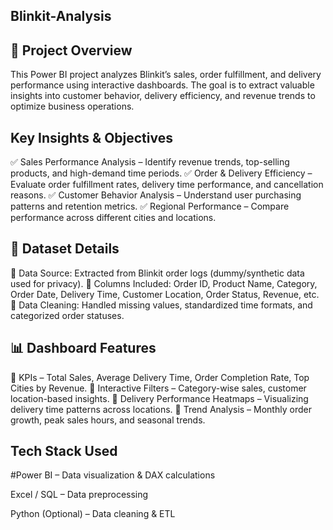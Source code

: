 ## Blinkit-Analysis
## 🚀 Project Overview 
This Power BI project analyzes Blinkit’s sales, order fulfillment, and delivery performance using interactive dashboards. The goal is to extract valuable insights into customer behavior, delivery efficiency, and revenue trends to optimize business operations.
## Key Insights & Objectives
✅ Sales Performance Analysis – Identify revenue trends, top-selling products, and high-demand time periods.
✅ Order & Delivery Efficiency – Evaluate order fulfillment rates, delivery time performance, and cancellation reasons.
✅ Customer Behavior Analysis – Understand user purchasing patterns and retention metrics.
✅ Regional Performance – Compare performance across different cities and locations.
## 📂 Dataset Details
🔹 Data Source: Extracted from Blinkit order logs (dummy/synthetic data used for privacy).
🔹 Columns Included: Order ID, Product Name, Category, Order Date, Delivery Time, Customer Location, Order Status, Revenue, etc.
🔹 Data Cleaning: Handled missing values, standardized time formats, and categorized order statuses.
## 📊 Dashboard Features
📍 KPIs – Total Sales, Average Delivery Time, Order Completion Rate, Top Cities by Revenue.
📍 Interactive Filters – Category-wise sales, customer location-based insights.
📍 Delivery Performance Heatmaps – Visualizing delivery time patterns across locations.
📍 Trend Analysis – Monthly order growth, peak sales hours, and seasonal trends.
## Tech Stack Used
#Power BI – Data visualization & DAX calculations

Excel / SQL – Data preprocessing

Python (Optional) – Data cleaning & ETL
